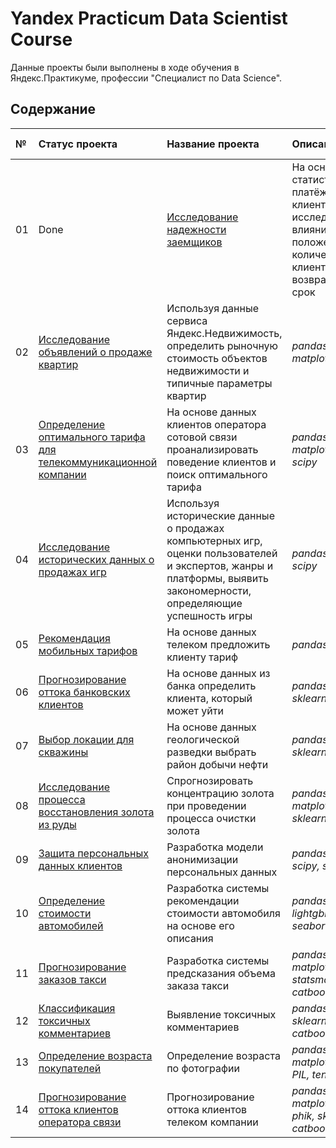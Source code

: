 # Yandex Practicum Data Scientist Course

Данные проекты были выполнены в ходе обучения в Яндекс.Практикуме, профессии "Специалист по Data Science".

## Содержание

| № | Статус проекта | Название проекта | Описание | Используемые библиотеки | 
| :---------------------- | :---------------------- | :---------------------- | :---------------------- | :---------------------- |
| 01 | Done | [Исследование надежности заемщиков](https://github.com/stanislavras/scienceshine/tree/main/01_Research%20on%20the%20reliability%20of%20borrowers) | На основе статистики о платёжеспособности клиентов провести исследование влияния семейного положения и количества детей клиента на факт возврата кредита в срок| *pandas* |
| 02 | [Исследование объявлений о продаже квартир](https://github.com/stanislavras/scienceshine/tree/main/02_Research%20of%20ads%20for%20the%20apartment%20sales) | Используя данные сервиса Яндекс.Недвижимость, определить рыночную стоимость объектов недвижимости и типичные параметры квартир| *pandas, numpy, matplotlib, seaborn*|
| 03 | [Определение оптимального тарифа для телекоммуникационной компании](https://github.com/stanislavras/scienceshine/tree/main/03_Determining%20a%20preferable%20tariff%20for%20a%20telecom%20company) | На основе данных клиентов оператора сотовой связи проанализировать поведение клиентов и поиск оптимального тарифа| *pandas, numpy, matplotlib, seaborn, scipy*|
| 04 | [Исследование исторических данных о продажах игр](https://github.com/stanislavras/scienceshine/tree/main/04_Research%20of%20the%20historical%20data%20on%20the%20games%20sales) | Используя исторические данные о продажах компьютерных игр, оценки пользователей и экспертов, жанры и платформы, выявить закономерности, определяющие успешность игры| *pandas, matplotlib, scipy*|
| 05 | [Рекомендация мобильных тарифов](https://github.com/stanislavras/scienceshine/tree/main/05_Mobile%20tariff%20recommendation) | На основе данных телеком предложить клиенту тариф| *pandas, sklearn*|
| 06 | [Прогнозирование оттока банковских клиентов](https://github.com/stanislavras/scienceshine/tree/main/06_Forecasting%20the%20outflow%20of%20the%20bank%20customers) | На основе данных из банка определить клиента, который может уйти| *pandas, numpy, sklearn*|
| 07 | [Выбор локации для скважины](https://github.com/stanislavras/scienceshine/tree/main/07_Choosing%20a%20location%20for%20the%20well) | На основе данных геологической разведки выбрать район добычи нефти| *pandas, numpy, sklearn, scipy*|
| 08 | [Исследование процесса восстановления золота из руды](https://github.com/stanislavras/scienceshine/tree/main/08_Research%20of%20the%20technological%20process%20of%20gold%20purification) | Спрогнозировать концентрацию золота при проведении процесса очистки золота| *pandas, numpy, matplotlib, seaborn, sklearn*|
| 09 | [Защита персональных данных клиентов](https://github.com/stanislavras/scienceshine/tree/main/09_Protection%20of%20the%20personal%20data%20of%20clients) | Разработка модели анонимизации персональных данных| *pandas, numpy, scipy, sklearn*|
| 10 | [Определение стоимости автомобилей](https://github.com/stanislavras/scienceshine/tree/main/10_Determining%20the%20cost%20of%20cars) | Разработка системы рекомендации стоимости автомобиля на основе его описания| *pandas, sklearn, lightgbm, matplotlib, seaborn*|
| 11 | [Прогнозирование заказов такси](https://github.com/stanislavras/scienceshine/tree/main/11_Forecasting%20the%20taxi%20orders) | Разработка системы предсказания объема заказа такси| *pandas, numpy, matplotlib, seaborn, statsmodels, sklearn, catboost, lightgbm*|
| 12 | [Классификация токсичных комментариев](https://github.com/stanislavras/scienceshine/tree/main/12_Classification%20of%20the%20toxic%20comments) | Выявление токсичных комментариев| *pandas, nltk, re, sklearn, lightgbm, catboost*|
| 13 | [Определение возраста покупателей](https://github.com/stanislavras/scienceshine/tree/main/13_Determining%20the%20age%20of%20buyers) | Определение возраста по фотографии| *pandas, numpy, matplotlib, seaborn, PIL, tensorflow*|
| 14 | [Прогнозирование оттока клиентов оператора связи](https://github.com/stanislavras/scienceshine/tree/main/14_Forecasting%20the%20outflow%20of%20the%20telecom%20customers) | Прогнозирование оттока клиентов телеком компании| *pandas, numpy, matplotlib, seaborn, phik, sklearn, catboost*|
